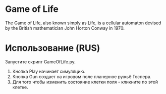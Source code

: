 # Game of Life
The Game of Life, also known simply as Life, is a cellular automaton devised by the British mathematician John Horton Conway in 1970.
# Использование (RUS)
Запустите скрипт GameOfLife.py.
1. Кнопка Play начинает симуляцию.
2. Кнопка Gun создает на игровом поле планерное ружьё Госпера.
3. Для того чтобы изменить состояние клетки поля - кликните по этой клетке.
